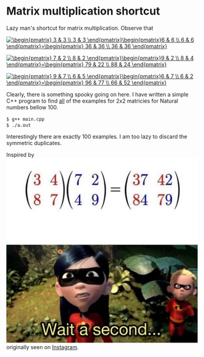# Matrix multiplication shortcut
Lazy man's shortcut for matrix multiplication. Observe that 

<a href="https://www.codecogs.com/eqnedit.php?latex=\begin{pmatrix}&space;3&space;&&space;3&space;\\&space;3&space;&&space;3&space;\end{pmatrix}\begin{pmatrix}6&space;&&space;6&space;\\&space;6&space;&&space;6&space;\end{pmatrix}=\begin{pmatrix}&space;36&space;&&space;36&space;\\&space;36&space;&&space;36&space;\end{pmatrix}" target="_blank"><img src="https://latex.codecogs.com/gif.latex?\begin{pmatrix}&space;3&space;&&space;3&space;\\&space;3&space;&&space;3&space;\end{pmatrix}\begin{pmatrix}6&space;&&space;6&space;\\&space;6&space;&&space;6&space;\end{pmatrix}=\begin{pmatrix}&space;36&space;&&space;36&space;\\&space;36&space;&&space;36&space;\end{pmatrix}" title="\begin{pmatrix} 3 & 3 \\ 3 & 3 \end{pmatrix}\begin{pmatrix}6 & 6 \\ 6 & 6 \end{pmatrix}=\begin{pmatrix} 36 & 36 \\ 36 & 36 \end{pmatrix}" /></a>

<a href="https://www.codecogs.com/eqnedit.php?latex=\begin{pmatrix}&space;7&space;&&space;2&space;\\&space;8&space;&&space;2&space;\end{pmatrix}\begin{pmatrix}9&space;&&space;2&space;\\&space;8&space;&&space;4&space;\end{pmatrix}=\begin{pmatrix}&space;79&space;&&space;22&space;\\&space;88&space;&&space;24&space;\end{pmatrix}" target="_blank"><img src="https://latex.codecogs.com/gif.latex?\begin{pmatrix}&space;7&space;&&space;2&space;\\&space;8&space;&&space;2&space;\end{pmatrix}\begin{pmatrix}9&space;&&space;2&space;\\&space;8&space;&&space;4&space;\end{pmatrix}=\begin{pmatrix}&space;79&space;&&space;22&space;\\&space;88&space;&&space;24&space;\end{pmatrix}" title="\begin{pmatrix} 7 & 2 \\ 8 & 2 \end{pmatrix}\begin{pmatrix}9 & 2 \\ 8 & 4 \end{pmatrix}=\begin{pmatrix} 79 & 22 \\ 88 & 24 \end{pmatrix}" /></a>

<a href="https://www.codecogs.com/eqnedit.php?latex=\begin{pmatrix}&space;9&space;&&space;7&space;\\&space;6&space;&&space;5&space;\end{pmatrix}\begin{pmatrix}6&space;&&space;7&space;\\&space;6&space;&&space;2&space;\end{pmatrix}=\begin{pmatrix}&space;96&space;&&space;77&space;\\&space;66&space;&&space;52&space;\end{pmatrix}" target="_blank"><img src="https://latex.codecogs.com/gif.latex?\begin{pmatrix}&space;9&space;&&space;7&space;\\&space;6&space;&&space;5&space;\end{pmatrix}\begin{pmatrix}6&space;&&space;7&space;\\&space;6&space;&&space;2&space;\end{pmatrix}=\begin{pmatrix}&space;96&space;&&space;77&space;\\&space;66&space;&&space;52&space;\end{pmatrix}" title="\begin{pmatrix} 9 & 7 \\ 6 & 5 \end{pmatrix}\begin{pmatrix}6 & 7 \\ 6 & 2 \end{pmatrix}=\begin{pmatrix} 96 & 77 \\ 66 & 52 \end{pmatrix}" /></a>

Clearly, there is something spooky going on here. I have written a simple C++ program to find [all](all_matricies.txt) of the 
examples for 2x2 matricies for Natural numbers bellow 100.

```shell
$ g++ main.cpp
$ ./a.out
```

Interestingly there are exactly 100 examples. I am too lazy to discard the symmetric duplicates.


Inspired by ![image](meme_idea.jpg) originally seen on [Instagram](https://www.instagram.com/p/CGU-zwnjE6r/).
